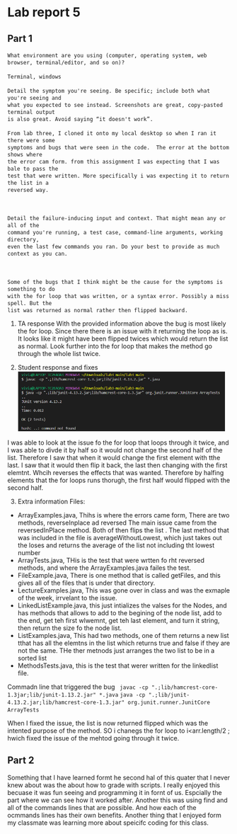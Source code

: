 # Lab report 5

## Part 1

```
What environment are you using (computer, operating system, web browser, terminal/editor, and so on)?

Terminal, windows

Detail the symptom you're seeing. Be specific; include both what you're seeing and 
what you expected to see instead. Screenshots are great, copy-pasted terminal output 
is also great. Avoid saying “it doesn't work”.

From lab three, I cloned it onto my local desktop so when I ran it there were some 
symptoms and bugs that were seen in the code.  The error at the bottom shows where 
the error cam form. from this assignment I was expecting that I was bale to pass the 
test that were written. More specifically i was expecting it to return the list in a 
reversed way.



Detail the failure-inducing input and context. That might mean any or all of the 
command you're running, a test case, command-line arguments, working directory, 
even the last few commands you ran. Do your best to provide as much context as you can.



Some of the bugs that I think might be the cause for the symptoms is something to do 
with the for loop that was written, or a syntax error. Possibly a miss spell. But the 
list was returned as normal rather then flipped backward. 

```
1. TA response
  With the provided information above the bug is most likely the for loop. Since there
  there is an issue with it returning the loop as is. It looks like it might have been 
  flipped twices which would return the list as normal. Look further into the for loop that
  makes the method go through the whole list twice.
  
2. Student response and fixes
  ![Image](https://github.com/viviantran706/cse15l-lab-reports/blob/main/Screenshot%202023-06-05%20214839.png)
  
  
  I was able to look at the issue fo the for loop that loops through it twice, and I was able to 
  divde it by half so it would not change the second half of the list. Therefore I saw that when 
  it would change the first element with tthe last. I saw that it would then flip it back, the last
  then changing with the first elemtnt. Whcih reverses the effects that was wanted. Therefore by halfing
  elements that the for loops runs thorugh, the first half would flipped with the second half.
  
3. Extra information
  Files: 
  - ArrayExamples.java, Thihs is where the errors came form, There are two methods, reverseInplace ad reversed
  The main issue came from the reversedInPlace method. Both of then flips the list . The last method that was
  included in the file is averageWithoutLowest, which just takes out the loses and returns the average of the list
  not including tht lowest number
  - ArrayTests.java, THis is the test that were wrtten fo rht reversed methods, and where the ArrayExamples.java
  failes the test.
  - FileExample.java, There is one method that is called getFiles, and this gives all of the files that is under
  that directory.
  - LectureExamples.java, This was gone over in class and was the exmaple of the week, irrvelant to the issue.
  - LinkedListExample.java, this just intializes the valses for the Nodes, and has methods that allows
  to add to the begining of the node list, add to the end, get teh first wlwemnt, get teh last element, and turn it 
  string, then return the size fo the node list.
  - ListExamples.java, This had two methods, one of them returns a new list tthat has all the elemtns in the list which
  returns true and false if they are not the same. THe ther metnods just arranges the two list
  to be in a sorted list
  - MethodsTests.java, this is the test that werer written for the linkedlist file. 
  
  Commadn line that triggered the bug ` javac -cp ".;lib/hamcrest-core-1.3jar;lib/junit-1.13.2.jar" *.java`
  `java -cp ".;lib/junit-4.13.2.jar;lib/hamcrest-core-1.3.jar" org.junit.runner.JunitCore ArrayTests`
  
  
  When I fixed the issue, the list is now returned flipped which was the intented purpose of the method. 
  SO i chanegs the for loop to  i<arr.length/2 ; hwich fixed the issue of the mehtod going through it twice.
   


## Part 2
 Something that I have learned formt he second hal of this quater that I never knew about
 was the about how to grade with scripts. I really enjoyed this becuase it was fun seeing
 and programming it in fornt of us. Espcially the part where we can see how it worked after.
 Another this was using find and all of the commands lines that are possible. And how each
 of the ocmmands lines has their own benefits. Another thing that I enjoyed form my classmate
 was learning more about speicifc coding for this class. 
